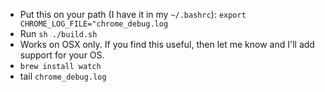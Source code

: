- Put this on your path (I have it in my `~/.bashrc`): `export CHROME_LOG_FILE="chrome_debug.log`
- Run `sh ./build.sh`
- Works on OSX only. If you find this useful, then let me know and I'll add support for your OS.
- `brew install watch`
- tail `chrome_debug.log`
